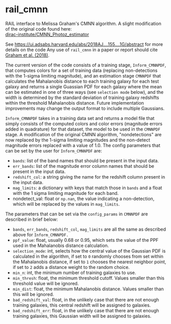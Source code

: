# rail_cmnn
RAIL interface to Melissa Graham's CMNN algorithm.  A slight modification of the original code found here: <br>
[dirac-institute/CMNN_Photoz_estimator](https://github.com/dirac-institute/CMNN_Photoz_Estimator)

See https://ui.adsabs.harvard.edu/abs/2018AJ....155....1G/abstract
for more details on the code
Any use of `rail_cmnn` in a paper or report should cite [Graham et al. (2018)](https://ui.adsabs.harvard.edu/abs/2018AJ....155....1G/abstract).

The current version of the code consists of a training stage, `Inform_CMNNPDF`, that computes colors for a set of training data (replacing non-detections with the 1-sigma limiting magnitude), and an estimation stage `CMNNPDF` that calculates the Mahalanobis distance to each training galaxy for each test galaxy and returns a single Guassian PDF for each galaxy where the mean can be estimated in one of three ways (see `selection mode` below), and the width is determined by the standard deviation of training galaxy redshifts within the threshold Mahalanobis distance.  Future implementation improvements may change the output format to include multiple Gaussians.

`Inform_CMNNPDF` takes in a training data set and returns a model file that simply consists of the computed colors and color errors (magnitude errors added in quadrature) for that dataset, the model to be used in the `CMNNPDF` stage. A modification of the original CMNN algorithm, "nondetections" are now replaced by the 1-sigma limiting magnitudes and the non-detect magnitude errors replaced with a value of 1.0.  The config parameters that can be set by the user for `Inform_CMNNPDF` are:<br>
- `bands`: list of the band names that should be present in the input data.<br>
- `err_bands`: list of the magnitude error column names that should be present in the input data.<br>
- `redshift_col`: a string giving the name for the redshift column present in the input data.<br>
- `mag_limits`: a dictionary with keys that match those in `bands` and a float with the 1 sigma limiting magnitude for each band.<br>
- nondetect_val: float or `np.nan`, the value indicating a non-detection, which will be replaced by the values in `mag_limits`.<br>


The parameters that can be set via the `config_params` in `CMNNPDF` are described in brief below:<br>
- `bands`, `err_bands`, `redshift_col`, `mag_limits` are all the same as described above for `Inform_CMNNPDF.`<br>
- `ppf_value`: float, usually 0.68 or 0.95, which sets the value of the PPF used in the Mahalanobis distance calculation.<br>
- `selection_mode`: int, selects how the central value of the Gaussian PDF is calculated in the algorithm, if set to `0` randomly chooses from set within the Mahalanobis distance, if set to `1` chooses the nearest neighbor point, if set to `2` adds a distance weight to the random choice.<br>
- `min_n`: int, the minimum number of training galaxies to use.<br>
- `min_thresh`: float, the minimum threshold cutoff.  Values smaller than this threshold value will be ignored.<br>
- `min_dist`: float, the minimum Mahalanobis distance. Values smaller than this will be ignored.<br>
- `bad_redshift_val`: float, in the unlikely case that there are not enough training galaxies, this central redshift will be assigned to galaxies.<br>
- `bad_redshift_err`: float, in the unlikely case that there are not enough training galaxies, this Gaussian width will be assigned to galaxies.<br>
